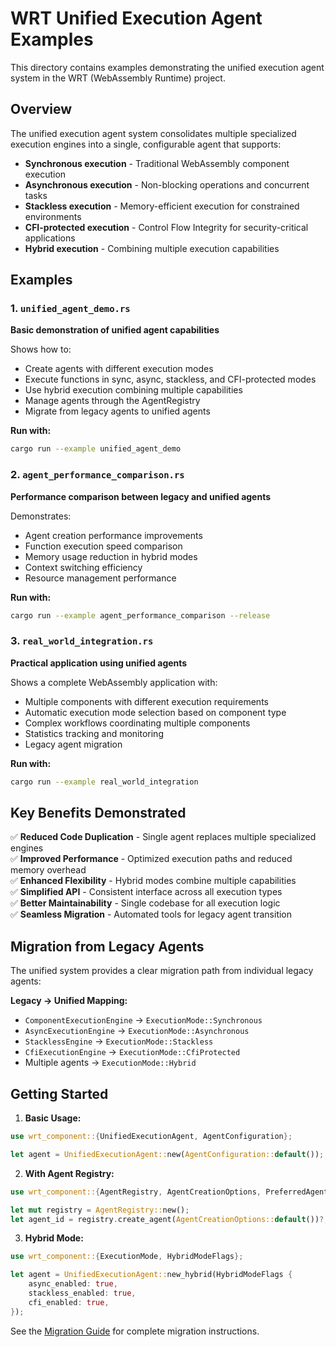 # WRT Unified Execution Agent Examples

This directory contains examples demonstrating the unified execution agent system in the WRT (WebAssembly Runtime) project.

## Overview

The unified execution agent system consolidates multiple specialized execution engines into a single, configurable agent that supports:

- **Synchronous execution** - Traditional WebAssembly component execution
- **Asynchronous execution** - Non-blocking operations and concurrent tasks
- **Stackless execution** - Memory-efficient execution for constrained environments
- **CFI-protected execution** - Control Flow Integrity for security-critical applications
- **Hybrid execution** - Combining multiple execution capabilities

## Examples

### 1. `unified_agent_demo.rs`
**Basic demonstration of unified agent capabilities**

Shows how to:
- Create agents with different execution modes
- Execute functions in sync, async, stackless, and CFI-protected modes
- Use hybrid execution combining multiple capabilities
- Manage agents through the AgentRegistry
- Migrate from legacy agents to unified agents

**Run with:**
```bash
cargo run --example unified_agent_demo
```

### 2. `agent_performance_comparison.rs`
**Performance comparison between legacy and unified agents**

Demonstrates:
- Agent creation performance improvements
- Function execution speed comparison
- Memory usage reduction in hybrid modes
- Context switching efficiency
- Resource management performance

**Run with:**
```bash
cargo run --example agent_performance_comparison --release
```

### 3. `real_world_integration.rs`
**Practical application using unified agents**

Shows a complete WebAssembly application with:
- Multiple components with different execution requirements
- Automatic execution mode selection based on component type
- Complex workflows coordinating multiple components
- Statistics tracking and monitoring
- Legacy agent migration

**Run with:**
```bash
cargo run --example real_world_integration
```

## Key Benefits Demonstrated

✅ **Reduced Code Duplication** - Single agent replaces multiple specialized engines  
✅ **Improved Performance** - Optimized execution paths and reduced memory overhead  
✅ **Enhanced Flexibility** - Hybrid modes combine multiple capabilities  
✅ **Simplified API** - Consistent interface across all execution types  
✅ **Better Maintainability** - Single codebase for all execution logic  
✅ **Seamless Migration** - Automated tools for legacy agent transition  

## Migration from Legacy Agents

The unified system provides a clear migration path from individual legacy agents:

**Legacy → Unified Mapping:**
- `ComponentExecutionEngine` → `ExecutionMode::Synchronous`
- `AsyncExecutionEngine` → `ExecutionMode::Asynchronous`  
- `StacklessEngine` → `ExecutionMode::Stackless`
- `CfiExecutionEngine` → `ExecutionMode::CfiProtected`
- Multiple agents → `ExecutionMode::Hybrid`

## Getting Started

1. **Basic Usage:**
```rust
use wrt_component::{UnifiedExecutionAgent, AgentConfiguration};

let agent = UnifiedExecutionAgent::new(AgentConfiguration::default());
```

2. **With Agent Registry:**
```rust
use wrt_component::{AgentRegistry, AgentCreationOptions, PreferredAgentType};

let mut registry = AgentRegistry::new();
let agent_id = registry.create_agent(AgentCreationOptions::default())?;
```

3. **Hybrid Mode:**
```rust
use wrt_component::{ExecutionMode, HybridModeFlags};

let agent = UnifiedExecutionAgent::new_hybrid(HybridModeFlags {
    async_enabled: true,
    stackless_enabled: true,
    cfi_enabled: true,
});
```

See the [Migration Guide](../AGENT_MIGRATION_GUIDE.md) for complete migration instructions.